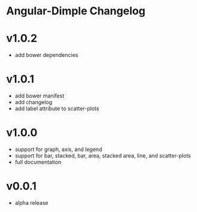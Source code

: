 # Angular-Dimple Changelog

# v1.0.2
* add bower dependencies

# v1.0.1
* add bower manifest
* add changelog
* add label attribute to scatter-plots

# v1.0.0
* support for graph, axis, and legend
* support for bar, stacked, bar, area, stacked area, line, and scatter-plots
* full documentation

# v0.0.1
* alpha release